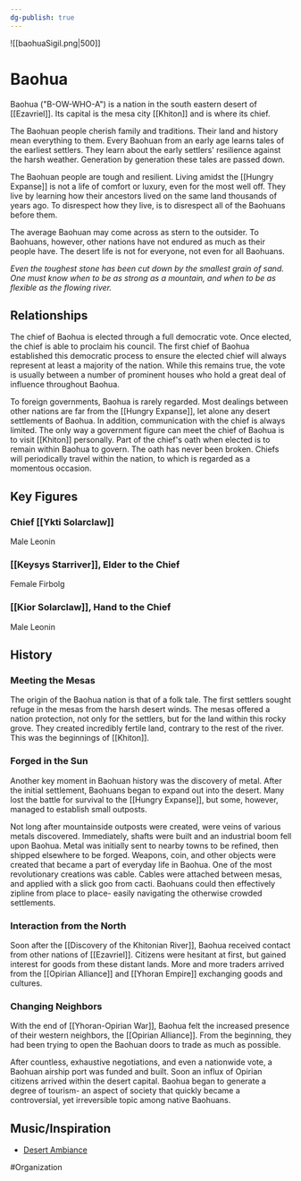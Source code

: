 ```yaml
---
dg-publish: true
---
```


![[baohuaSigil.png|500]]
# Baohua
Baohua ("B-OW-WHO-A") is a nation in the south eastern desert of [[Ezavriel]]. Its capital is the mesa city [[Khiton]] and is where its chief. 

The Baohuan people cherish family and traditions. Their land and history mean everything to them. Every Baohuan from an early age learns tales of the earliest settlers. They learn about the early settlers' resilience against the harsh weather. Generation by generation these tales are passed down. 

The Baohuan people are tough and resilient. Living amidst the [[Hungry Expanse]] is not a life of comfort or luxury, even for the most well off. They live by learning how their ancestors lived on the same land thousands of years ago. To disrespect how they live, is to disrespect all of the Baohuans before them. 

The average Baohuan may come across as stern to the outsider. To Baohuans, however, other nations have not endured as much as their people have. The desert life is not for everyone, not even for all Baohuans. 

*Even the toughest stone has been cut down by the smallest grain of sand.*
*One must know when to be as strong as a mountain, and when to be as flexible as the flowing river.*

## Relationships
The chief of Baohua is elected through a full democratic vote. Once elected, the chief is able to proclaim his council. The first chief of Baohua established this democratic process to ensure the elected chief will always represent at least a majority of the nation. While this remains true, the vote is usually between a number of prominent houses who hold a great deal of influence throughout Baohua. 

To foreign governments, Baohua is rarely regarded. Most dealings between other nations are far from the [[Hungry Expanse]], let alone any desert settlements of Baohua. In addition, communication with the chief is always limited. The only way a government figure can meet the chief of Baohua is to visit [[Khiton]] personally. Part of the chief's oath when elected is to remain within Baohua to govern. The oath has never been broken. Chiefs will periodically travel within the nation, to which is regarded as a momentous occasion. 

## Key Figures
### Chief [[Ykti Solarclaw]] 
Male Leonin

### [[Keysys Starriver]], Elder to the Chief
Female Firbolg

### [[Kior Solarclaw]], Hand to the Chief
Male Leonin

## History
### Meeting the Mesas
The origin of the Baohua nation is that of a folk tale. The first settlers sought  refuge in the mesas from the harsh desert winds. The mesas offered a nation protection, not only for the settlers, but for the land within this rocky grove. They created incredibly fertile land, contrary to the rest of the river. This was the beginnings of [[Khiton]].

### Forged in the Sun
Another key moment in Baohuan history was the discovery of metal. After the initial settlement, Baohuans began to expand out into the desert. Many lost the battle for survival to the [[Hungry Expanse]], but some, however, managed to establish small outposts. 

Not long after mountainside outposts were created, were veins of various metals discovered. Immediately, shafts were built and an industrial boom fell upon Baohua. Metal was initially sent to nearby towns to be refined, then shipped elsewhere to be forged. Weapons, coin, and other objects were created that became a part of everyday life in Baohua. One of the most revolutionary creations was cable. Cables were attached between mesas, and applied with a slick goo from cacti. Baohuans could then effectively zipline from place to place- easily navigating the otherwise crowded settlements. 

### Interaction from the North
Soon after the [[Discovery of the Khitonian River]], Baohua received contact from other nations of [[Ezavriel]]. Citizens were hesitant at first, but gained interest for goods from these distant lands. More and more traders arrived from the [[Opirian Alliance]] and [[Yhoran Empire]] exchanging goods and cultures. 

### Changing Neighbors
With the end of [[Yhoran-Opirian War]], Baohua felt the increased presence of their western neighbors, the [[Opirian Alliance]]. From the beginning, they had been trying to open the Baohuan doors to trade as much as possible. 

After countless, exhaustive negotiations, and even a nationwide vote, a Baohuan airship port was funded and built. Soon an influx of Opirian citizens arrived within the desert capital. Baohua began to generate a degree of tourism- an aspect of society that quickly became a controversial, yet irreversible topic among native Baohuans. 

## Music/Inspiration
- [Desert Ambiance](https://open.spotify.com/playlist/5gb1Rn9tTcRiFdKL84ushj)

#Organization